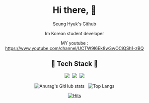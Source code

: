 <div align=center>
<hi>
  
# Hi there, 👋</hi>

  Seung Hyuk's Github
  
  Im Korean student developer
  
  MY youtube : https://www.youtube.com/channel/UCTW9l6Ek8w3wOCiQSh1-zBQ

</div>

<div align=center>

## 🔹 Tech Stack 🔹

<img src="https://img.shields.io/badge/Csharp-EF443B?style=flat-square&logo=c sharp&logoColor=white"/></a>&nbsp;
<img src="https://img.shields.io/badge/Python-0098FF?style=flat-square&logo=python&logoColor=white"/></a>&nbsp;
<img src="https://img.shields.io/badge/Node.js-99CC00?style=flat-square&logo=node.js&logoColor=white"/></a>

</div>

<div align=center>
  
 ![Anurag's GitHub stats](https://github-readme-stats.vercel.app/api?username=HyukIsBack&show_icons=true&theme=vue)&nbsp;&nbsp;
 ![Top Langs](https://github-readme-stats.vercel.app/api/top-langs/?username=HyukIsBack&layout=compact&theme=vue)
</div>

<div align=center>
  
[![Hits](https://hits.seeyoufarm.com/api/count/incr/badge.svg?url=https%3A%2F%2Fgithub.com%2FHyukIsBack&count_bg=%23C725FF&title_bg=%232122FF&icon=&icon_color=%23E7E7E7&title=hits&edge_flat=false)](https://hits.seeyoufarm.com)
 
</div>

